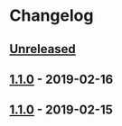# Changelog

## [Unreleased]

## [1.1.0] - 2019-02-16
## [1.1.0] - 2019-02-15

[unreleased]: https://github.com/olivierlacan/keep-a-changelog/compare/v1.1.0...HEAD
[1.1.0]: https://github.com/olivierlacan/keep-a-changelog/compare/v1.0.0...v1.1.0

